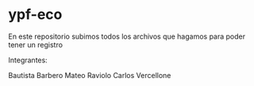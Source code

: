 # ypf-eco

En este repositorio subimos todos los archivos que hagamos para poder tener un registro



Integrantes:

Bautista Barbero 
Mateo Raviolo
Carlos Vercellone
